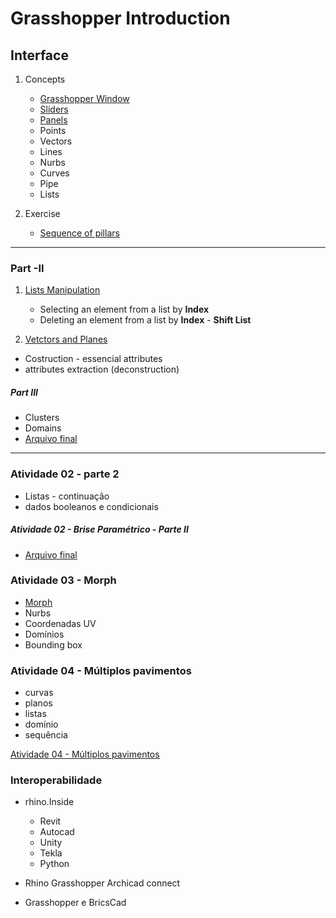 # Grasshopper Introduction


## Interface

1. Concepts

   - [Grasshopper Window](./gh_interface/gh_inter.md)
   - [Sliders](./Slider/Slider_config.md)
   - [Panels](./Panels/Painel_config.MD)
   - Points
   - Vectors
   - Lines
   - Nurbs
   - Curves
   - Pipe
   - Lists    


1. Exercise 

   - [Sequence of pillars](./gh_pilares/gh_pilares.md)

_______

### Part -II

1. [Lists Manipulation](./gh_list_intro/gh_list_basics.md)

   - Selecting an element from a list by **Index**
   - Deleting an element from a list by **Index** - **Shift List**

2. [Vetctors and Planes](./gh_vect_plane/vect_plane_basics.md)

  - Costruction - essencial attributes
  - attributes extraction (deconstruction)

##### Part III

 - Clusters
 - Domains
 - [Arquivo final](./gh_brise/brise_parametrico_2021.gh)

_______

### Atividade 02 - parte 2

 - Listas - continuação
 - dados booleanos e condicionais

##### Atividade 02 - Brise Paramétrico - Parte II
 - [Arquivo final](./gh_brise/brise_parametrico_2021b.gh)

### Atividade 03 - Morph

 - [Morph](./gh_morph/gh_morph.md)
 - Nurbs
 - Coordenadas UV
 - Domínios
 - Bounding box

### Atividade 04 - Múltiplos pavimentos

 - curvas
 - planos
 - listas
 - domínio
 - sequência

  [Atividade 04 - Múltiplos pavimentos](./gh_multi_pav/gh_multi_pav.md)

### Interoperabilidade

 - rhino.Inside
   - Revit
   - Autocad
   - Unity
   - Tekla
   - Python

 - Rhino Grasshopper Archicad connect
 - Grasshopper e BricsCad


